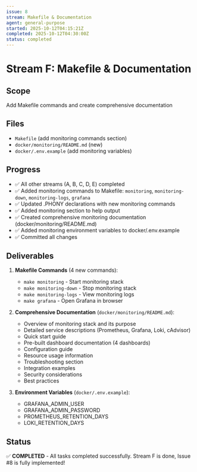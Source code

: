 ```yaml
---
issue: 8
stream: Makefile & Documentation
agent: general-purpose
started: 2025-10-12T04:15:21Z
completed: 2025-10-12T04:30:00Z
status: completed
---
```


# Stream F: Makefile & Documentation

## Scope
Add Makefile commands and create comprehensive documentation

## Files
- `Makefile` (add monitoring commands section)
- `docker/monitoring/README.md` (new)
- `docker/.env.example` (add monitoring variables)

## Progress
- ✅ All other streams (A, B, C, D, E) completed
- ✅ Added monitoring commands to Makefile: `monitoring`, `monitoring-down`, `monitoring-logs`, `grafana`
- ✅ Updated .PHONY declarations with new monitoring commands
- ✅ Added monitoring section to help output
- ✅ Created comprehensive monitoring documentation (docker/monitoring/README.md)
- ✅ Added monitoring environment variables to docker/.env.example
- ✅ Committed all changes

## Deliverables
1. **Makefile Commands** (4 new commands):
   - `make monitoring` - Start monitoring stack
   - `make monitoring-down` - Stop monitoring stack
   - `make monitoring-logs` - View monitoring logs
   - `make grafana` - Open Grafana in browser

2. **Comprehensive Documentation** (`docker/monitoring/README.md`):
   - Overview of monitoring stack and its purpose
   - Detailed service descriptions (Prometheus, Grafana, Loki, cAdvisor)
   - Quick start guide
   - Pre-built dashboard documentation (4 dashboards)
   - Configuration guide
   - Resource usage information
   - Troubleshooting section
   - Integration examples
   - Security considerations
   - Best practices

3. **Environment Variables** (`docker/.env.example`):
   - GRAFANA_ADMIN_USER
   - GRAFANA_ADMIN_PASSWORD
   - PROMETHEUS_RETENTION_DAYS
   - LOKI_RETENTION_DAYS

## Status
✅ **COMPLETED** - All tasks completed successfully. Stream F is done, Issue #8 is fully implemented!
